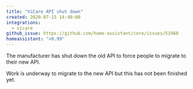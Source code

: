 ```yaml
---
title: "ViCare API shut down"
created: 2020-07-15 14:40:00
integrations:
  - vicare
github_issue: https://github.com/home-assistant/core/issues/51960
homeassistant: ">0.99"
---
```


The manufacturer has shut down the old API to force people to migrate to their new API.

Work is underway to migrate to the new API but this has not been finished yet.
